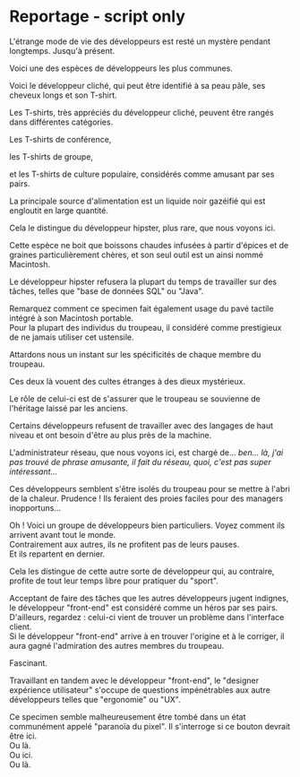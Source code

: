 # Reportage - script only

L'étrange mode de vie des développeurs est resté un mystère pendant longtemps. Jusqu'à présent.

Voici une des espèces de développeurs les plus communes.

Voici le développeur cliché, qui peut être identifié à sa peau pâle, ses cheveux longs
et son T-shirt.

Les T-shirts, très appréciés du développeur cliché, peuvent être rangés dans différentes catégories.

Les T-shirts de conférence,

les T-shirts de groupe,

et les T-shirts de culture populaire, considérés comme amusant par ses pairs.

La principale source d'alimentation est un liquide noir gazéifié qui est engloutit en large quantité.

Cela le distingue du développeur hipster, plus rare,
que nous voyons ici.

Cette espèce ne boit que boissons chaudes infusées à partir d'épices et de graines particulièrement chères,
et son seul outil est un ainsi nommé Macintosh.

Le développeur hipster refusera la plupart du temps de travailler sur des tâches, telles que "base de données SQL" ou "Java".

Remarquez comment ce specimen fait également usage du pavé tactile intégré à son Macintosh portable.  
Pour la plupart des individus du troupeau,
il considéré comme prestigieux de ne jamais utiliser cet ustensile.

Attardons nous un instant sur les spécificités de chaque membre du troupeau.

Ces deux là vouent des cultes étranges à des dieux mystérieux.

Le rôle de celui-ci est de s'assurer que le troupeau se souvienne de l'héritage laissé par les anciens.

Certains développeurs refusent de travailler avec des langages de haut niveau et ont besoin d'être au plus près de la machine.

L'administrateur réseau, que nous voyons ici, est chargé de... *ben... là, j'ai pas trouvé de phrase amusante, il fait du réseau, quoi, c'est pas super intéressant...*

Ces développeurs semblent s'être isolés du troupeau pour se mettre à l'abri de la chaleur. Prudence ! Ils feraient des proies faciles pour des managers inopportuns...

Oh ! Voici un groupe de développeurs bien particuliers. Voyez comment ils arrivent avant tout le monde.  
Contrairement aux autres, ils ne profitent pas de leurs pauses.  
Et ils repartent en dernier.

Cela les distingue de cette autre sorte de développeur qui, au contraire, profite de tout leur temps libre pour pratiquer du "sport".

Acceptant de faire des tâches que les autres développeurs jugent indignes, le développeur "front-end" est considéré comme un héros par ses pairs. D'ailleurs, regardez : celui-ci vient de trouver un problème dans l'interface client.  
Si le développeur "front-end" arrive à en trouver l'origine et à le corriger, il aura gagné l'admiration des autres membres du troupeau.

Fascinant.

Travaillant en tandem avec le développeur "front-end", le "designer expérience utilisateur" s'occupe de questions impénétrables aux autre développeurs telles que "ergonomie" ou "UX".

Ce specimen semble malheureusement être tombé dans un état communément appelé "paranoïa du pixel". Il s'interroge si ce bouton devrait être ici.  
Ou là.  
Ou ici.  
Ou là.
